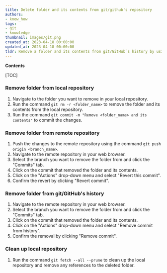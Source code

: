 ```yaml
---
title: Delete folder and its contents from git/github's repository
authors:
- know_how
tags:
- git
- knowledge
thumbnail: images/git.png
created_at: 2023-04-18 00:00:00
updated_at: 2023-04-18 00:00:00
tldr: Remove a folder and its contents from git/GitHub`s history by using the `git filter-branch` command.
---
```


**Contents**

[TOC]

### Remove folder from local repository

1. Navigate to the folder you want to remove in your local repository.
2. Run the command `git rm -r <folder_name>` to remove the folder and its contents from the local repository.
3. Run the command `git commit -m "Remove <folder_name> and its contents"` to commit the changes.

### Remove folder from remote repository

1. Push the changes to the remote repository using the command `git push origin <branch_name>`.
2. Navigate to the remote repository in your web browser.
3. Select the branch you want to remove the folder from and click the "Commits" tab.
4. Click on the commit that removed the folder and its contents.
5. Click on the "Actions" drop-down menu and select "Revert this commit".
6. Confirm the revert by clicking "Revert commit".

### Remove folder from git/GitHub's history

1. Navigate to the remote repository in your web browser.
2. Select the branch you want to remove the folder from and click the "Commits" tab.
3. Click on the commit that removed the folder and its contents.
4. Click on the "Actions" drop-down menu and select "Remove commit from history".
5. Confirm the removal by clicking "Remove commit".

### Clean up local repository

1. Run the command `git fetch --all --prune` to clean up the local repository and remove any references to the deleted folder.

